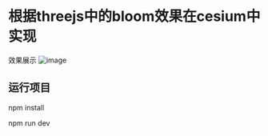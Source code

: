 # 根据threejs中的bloom效果在cesium中实现
效果展示
![image](https://github.com/Baiyunfei0106/cesiumBloom/assets/48794642/a121dd21-d433-419e-b78f-70e7f4ea67e4)

## 运行项目
npm install

npm run dev
